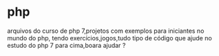 # php
arquivos do curso de php 7,projetos com exemplos para iniciantes no mundo do php, tendo exercícios,jogos,tudo tipo de código que ajude no estudo do php 7 para cima,boara ajudar ?
